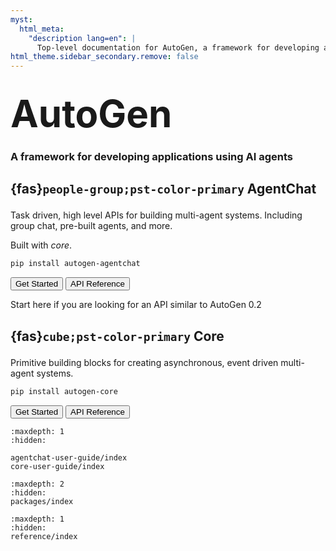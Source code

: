 ```yaml
---
myst:
  html_meta:
    "description lang=en": |
      Top-level documentation for AutoGen, a framework for developing applications using AI agents
html_theme.sidebar_secondary.remove: false
---
```


<style>
.hero-title {
  font-size: 60px;
  font-weight: bold;
  margin: 2rem auto 0;
}
</style>

<div class="container">

<div class="row text-center">
<div class="col-sm-12">
<h1 class="hero-title">
AutoGen
</h1>
<h3>
A framework for developing applications using AI agents
</h3>
</div>
</div>


<div class="row">

<div class="col-sm">
<h2 class="text-center">

{fas}`people-group;pst-color-primary` AgentChat

</h2>

<p>
Task driven, high level APIs for building multi-agent systems. Including group chat, pre-built agents, and more.

Built with <i>core</i>.
<p>

```sh
pip install autogen-agentchat
```

<button onclick="location.href='agentchat-user-guide/guides/quickstart.html'" type="button" class="btn btn-primary">Get Started</button>
<button onclick="location.href='reference/python/autogen_agentchat/autogen_agentchat.html'" type="button" class="btn btn-outline-secondary">API Reference</button>

<div class="versionadded">
<p>Start here if you are looking for an API similar to AutoGen 0.2</p>
</div>

</div>
<div class="col-sm">
<h2 class="text-center">

{fas}`cube;pst-color-primary` Core

</h2>

<p>
Primitive building blocks for creating asynchronous, event driven multi-agent systems.
<p>

```sh
pip install autogen-core
```

<button onclick="location.href='core-user-guide/guides/quickstart.html'" type="button" class="btn btn-primary">Get Started</button>
<button onclick="location.href='reference/python/autogen_core/autogen_core.html'" type="button" class="btn btn-outline-secondary">API Reference</button>

</div>

</div>
</div>

<!--
Key features of AutoGen include:

- Asynchronous messaging: Agents communicate with each other through asynchronous messages, enabling event-driven and request/response communication models.
- Scalable & Distributed: Enable complex scenarios with networks of agents across org boundaries
- Modular, extensible & highly customizable: E.g. custom agents, memory as a service, tools registry, model library
- x-lang support: Python & Dotnet interoperating agents today, others coming soon
- Observable, traceable & debuggable -->

```{toctree}
:maxdepth: 1
:hidden:

agentchat-user-guide/index
core-user-guide/index
```

<!-- ## Community

Information about the community that leads, supports, and develops AutoGen.

```{toctree}
:maxdepth: 2

community/index
``` -->

```{toctree}
:maxdepth: 2
:hidden:
packages/index
```

```{toctree}
:maxdepth: 1
:hidden:
reference/index
```

